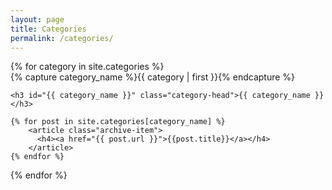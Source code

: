 ```yaml
---
layout: page
title: Categories
permalink: /categories/
---
```


<div id="archives">
{% for category in site.categories %}
  <div class="archive-group">
    {% capture category_name %}{{ category | first }}{% endcapture %}

    <h3 id="{{ category_name }}" class="category-head">{{ category_name }}</h3>

    {% for post in site.categories[category_name] %}
        <article class="archive-item">
          <h4><a href="{{ post.url }}">{{post.title}}</a></h4>
        </article>
    {% endfor %}
  </div>
{% endfor %}
</div>
